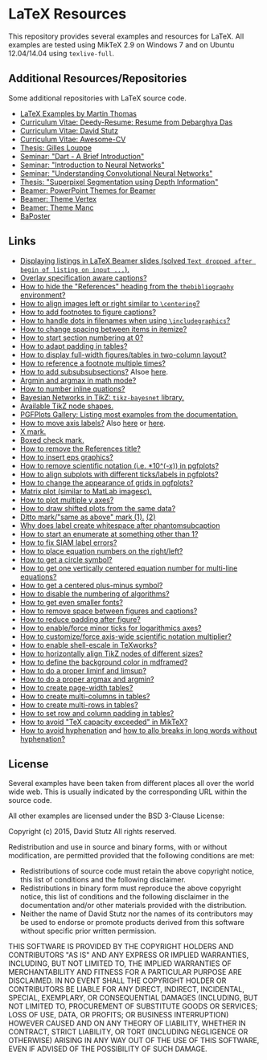 # LaTeX Resources

This repository provides several examples and resources for LaTeX. All examples are tested using MikTeX 2.9 on Windows 7 and on Ubuntu 12.04/14.04 using `texlive-full`.

## Additional Resources/Repositories

Some additional repositories with LaTeX source code.

* [LaTeX Examples by Martin Thomas](https://github.com/MartinThoma/LaTeX-examples)
* [Curriculum Vitae: Deedy-Resume: Resume from Debarghya Das](https://github.com/deedydas/Deedy-Resume)
* [Curriculum Vitae: David Stutz](https://github.com/davidstutz/curriculum-vitae)
* [Curriculum Vitae: Awesome-CV](https://github.com/posquit0/Awesome-CV)
* [Thesis: Gilles Louppe](https://github.com/glouppe/phd-thesis)
* [Seminar: "Dart - A Brief Introduction"](https://github.com/davidstutz/proseminar-dart)
* [Seminar: "Introduction to Neural Networks"](https://github.com/davidstutz/seminar-neural-networks)
* [Seminar: "Understanding Convolutional Neural Networks"](https://github.com/davidstutz/seminar-convolutional-neural-networks)
* [Thesis: "Superpixel Segmentation using Depth Information"](https://github.com/davidstutz/bachelor-thesis-superpixels)
* [Beamer: PowerPoint Themes for Beamer](https://bitbucket.org/marczellm/beamerports)
* [Beamer: Theme Vertex](https://github.com/ibab/beamertheme-vertex)
* [Beamer: Theme Manc](https://github.com/ibab/beamertheme-manc)
* [BaPoster](http://www.brian-amberg.de/uni/poster/)

## Links

* [Displaying listings in LaTeX Beamer slides (solved `Text dropped after begin of listing on input ...`).](https://anteru.net/2008/09/15/269/)
* [Overlay specification aware captions?](http://tex.stackexchange.com/questions/10590/how-do-i-alternate-graphics-in-latex-beamer)
* [How to hide the "References" heading from the `thebibliography` environment?](http://tex.stackexchange.com/questions/22645/hiding-the-title-of-the-bibliography)
* [How to align images left or right similar to `\centering`?](http://tex.stackexchange.com/questions/91566/syntax-similar-to-centering-for-right-and-left)
* [How to add footnotes to figure captions?](http://tex.stackexchange.com/questions/10181/using-footnote-in-a-figures-caption)
* [How to handle dots in filenames when using `\includegraphics`?](https://www.youtube.com/watch?v=E_MfFKbgV80&list=RD0ULhQL-vGoU&index=7)
* [How to change spacing between items in itemize?](http://tex.stackexchange.com/questions/12373/how-to-change-the-space-between-the-itemize-items-in-latex)
* [How to start section numbering at 0?](http://tex.stackexchange.com/questions/107470/getting-section-numbering-to-start-at-0)
* [How to adapt padding in tables?](http://tex.stackexchange.com/questions/31672/column-and-row-padding-in-tables)
* [How to display full-width figures/tables in two-column layout?](http://tex.stackexchange.com/questions/30985/displaying-a-wide-figure-in-a-two-column-document)
* [How to reference a footnote multiple times?](http://tex.stackexchange.com/questions/35043/reference-different-places-to-the-same-footnote)
* [How to add subsubsubsections?](http://tex.stackexchange.com/questions/60209/how-to-add-an-extra-level-of-sections-with-headings-below-subsubsection) Alsoe [here](http://tex.stackexchange.com/questions/164636/subsubsubsection-paragraph-and-subparagraph-count-not-reset-when-starting-a).
* [Argmin and argmax in math mode?](http://tex.stackexchange.com/questions/5223/command-for-argmin-or-argmax)
* [How to number inline quations?](http://tex.stackexchange.com/questions/112810/how-to-number-an-inline-math-equation)
* [Bayesian Networks in TikZ: `tikz-bayesnet` library.](https://github.com/jluttine/tikz-bayesnet)
* [Available TikZ node shapes.](http://www.texample.net/tikz/examples/node-shapes/)
* [PGFPlots Gallery: Listing most examples from the documentation.](http://pgfplots.sourceforge.net/gallery.html)
* [How to move axis labels?](http://tex.stackexchange.com/questions/97019/moving-axes-labels-in-pgfplots) Also [here](http://tex.stackexchange.com/questions/68403/axes-label-positions) or [here](http://tex.stackexchange.com/questions/142120/positioning-of-pgfplot-axis-labels).
* [X mark.](http://tex.stackexchange.com/questions/42619/x-mark-to-match-checkmark)
* [Boxed check mark.](http://tex.stackexchange.com/questions/16000/creating-boxed-check-mark)
* [How to remove the References title?](http://tex.stackexchange.com/questions/132646/how-to-remove-the-references-title)
* [How to insert eps graphics?](http://tex.stackexchange.com/questions/33896/insert-eps-graphics-with-graphicx-file-not-found)
* [How to remove scientific notation (i.e. *10^(-x)) in pgfplots?](http://tex.stackexchange.com/questions/119887/remove-the-scientific-notation-which-is-unreasonable)
* [How to align subplots with different ticks/labels in pgfplots?](http://tex.stackexchange.com/questions/36442/aligning-subplots-in-a-pgfplots-figure)
* [How to change the appearance of grids in pgfplots?](http://tex.stackexchange.com/questions/91201/change-the-appearance-of-grids-in-pgfplots)
* [Matrix plot (similar to MatLab imagesc).](http://tex.stackexchange.com/questions/124276/matlab2tikz-imagesc-tikz-pgfplots-equivalent)
* [How to plot multiple y axes?](http://tex.stackexchange.com/questions/27451/drawing-curves-and-multiple-y-axes-in-one-plot-with-pgfplots)
* [How to draw shifted plots from the same data?](http://tex.stackexchange.com/questions/27451/drawing-curves-and-multiple-y-axes-in-one-plot-with-pgfplots)
* [Ditto mark/"same as above" mark (1).](http://tex.stackexchange.com/questions/63236/same-as-above-representation) [(2)](http://tex.stackexchange.com/questions/53823/is-there-a-ditto-symbol)
* [Why does label create whitespace after phantomsubcaption](http://tex.stackexchange.com/questions/161195/why-does-label-create-an-undesired-white-space-after-phantomsubcaption)
* [How to start an enumerate at something other than 1?](http://tex.stackexchange.com/questions/142/how-can-i-make-an-enumerate-list-start-at-something-other-than-1)
* [How to fix SIAM label errors?](http://tex.stackexchange.com/questions/86925/cant-find-a-siam-label-error)
* [How to place equation numbers on the right/left?](http://tex.stackexchange.com/questions/32751/placing-equation-numbers-on-the-right)
* [How to get a circle symbol?](http://tex.stackexchange.com/questions/8301/is-there-a-circle-symbol)
* [How to get one vertically centered equation number for multi-line equations?](http://tex.stackexchange.com/questions/13396/how-to-get-only-one-vertically-centered-equation-number-in-align-environment-wit)
* [How to get a centered plus-minus symbol?](http://tex.stackexchange.com/questions/23773/a-centered-plus-minus-symbol)
* [How to disable the numbering of algorithms?](http://tex.stackexchange.com/questions/18325/disable-the-numbering-of-algorithms)
* [How to get even smaller fonts?](http://tex.stackexchange.com/questions/57673/how-to-get-an-even-smaller-font)
* [How to remove space between figures and captions?](http://tex.stackexchange.com/questions/94016/how-to-reduce-space-between-image-and-its-caption)
* [How to reduce padding after figure?](http://tex.stackexchange.com/questions/23313/how-can-i-reduce-padding-after-figure)
* [How to enable/force minor ticks for logarithmics axes?](http://tex.stackexchange.com/questions/207773/how-to-enable-minor-y-ticks-for-a-logarithmic-axis/207820#207820)
* [How to customize/force axis-wide scientific notation multiplier?](http://tex.stackexchange.com/questions/29283/pgfplot-customize-the-axis-wide-scientific-notation-multiplier)
* [How to enable shell-escale in TeXworks?](http://tex.stackexchange.com/questions/82699/how-to-enable-shell-escape-in-texworks)
* [How to horizontally align TikZ nodes of different sizes?](http://tex.stackexchange.com/questions/111986/horizontal-alignment-of-text-nodes-of-varying-length-in-tikz-matrix-like-in-tex)
* [How to define the background color in mdframed?](http://tex.stackexchange.com/questions/191572/beginframed-with-background-color)
* [How to do a proper liminf and limsup?](http://tex.stackexchange.com/questions/35781/is-it-limsup-or-lim-sup)
* [How to do a proper argmax and argmin?](http://tex.stackexchange.com/questions/5223/command-for-argmin-or-argmax)
* [How to create page-width tables?](http://tex.stackexchange.com/questions/10535/how-to-force-a-table-into-page-width)
* [How to create multi-columns in tables?](http://texblog.org/2012/12/21/multi-column-and-multi-row-cells-in-latex-tables/)
* [How to create multi-rows in tables?](http://tex.stackexchange.com/questions/73283/how-to-use-multirow)
* [How to set row and column padding in tables?](http://tex.stackexchange.com/questions/31672/column-and-row-padding-in-tables)
* [How to avoid "TeX capacity exceeded" in MikTeX?](https://github.com/matlab2tikz/matlab2tikz/wiki/TeX-capacity-exceeded,-sorry)
* [How to avoid hyphenation](http://tex.stackexchange.com/questions/67571/no-hyphen-for-a-wor) and [how to allo breaks in long words without hyphenation?](http://tex.stackexchange.com/questions/26174/allow-line-break-but-without-inserting-a-dash)

## License

Several examples have been taken from different places all over the world wide web. This is usually indicated by the corresponding URL within the source code. 

All other examples are licensed under the BSD 3-Clause License:

Copyright (c) 2015, David Stutz
All rights reserved.

Redistribution and use in source and binary forms, with or without modification, are permitted provided that the following conditions are met:

* Redistributions of source code must retain the above copyright notice, this list of conditions and the following disclaimer.
* Redistributions in binary form must reproduce the above copyright notice, this list of conditions and the following disclaimer in the documentation and/or other materials provided with the distribution.
* Neither the name of David Stutz nor the names of its contributors may be used to endorse or promote products derived from this software without specific prior written permission.

THIS SOFTWARE IS PROVIDED BY THE COPYRIGHT HOLDERS AND CONTRIBUTORS "AS IS" AND ANY EXPRESS OR IMPLIED WARRANTIES, INCLUDING, BUT NOT LIMITED TO, THE IMPLIED WARRANTIES OF MERCHANTABILITY AND FITNESS FOR A PARTICULAR PURPOSE ARE DISCLAIMED. IN NO EVENT SHALL THE COPYRIGHT HOLDER OR CONTRIBUTORS BE LIABLE FOR ANY DIRECT, INDIRECT, INCIDENTAL, SPECIAL, EXEMPLARY, OR CONSEQUENTIAL DAMAGES (INCLUDING, BUT NOT LIMITED TO, PROCUREMENT OF SUBSTITUTE GOODS OR SERVICES; LOSS OF USE, DATA, OR PROFITS; OR BUSINESS INTERRUPTION) HOWEVER CAUSED AND ON ANY THEORY OF LIABILITY, WHETHER IN CONTRACT, STRICT LIABILITY, OR TORT (INCLUDING NEGLIGENCE OR OTHERWISE) ARISING IN ANY WAY OUT OF THE USE OF THIS SOFTWARE, EVEN IF ADVISED OF THE POSSIBILITY OF SUCH DAMAGE.